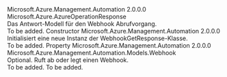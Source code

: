 <Type Name="WebhookGetResponse" FullName="Microsoft.Azure.Management.Automation.Models.WebhookGetResponse">
  <TypeSignature Language="C#" Value="public class WebhookGetResponse : Microsoft.Azure.AzureOperationResponse" />
  <TypeSignature Language="ILAsm" Value=".class public auto ansi beforefieldinit WebhookGetResponse extends Microsoft.Azure.AzureOperationResponse" />
  <TypeSignature Language="DocId" Value="T:Microsoft.Azure.Management.Automation.Models.WebhookGetResponse" />
  <TypeSignature Language="VB.NET" Value="Public Class WebhookGetResponse&#xA;Inherits AzureOperationResponse" />
  <TypeSignature Language="F#" Value="type WebhookGetResponse = class&#xA;    inherit AzureOperationResponse" />
  <AssemblyInfo>
    <AssemblyName>Microsoft.Azure.Management.Automation</AssemblyName>
    <AssemblyVersion>2.0.0.0</AssemblyVersion>
  </AssemblyInfo>
  <Base>
    <BaseTypeName>Microsoft.Azure.AzureOperationResponse</BaseTypeName>
  </Base>
  <Interfaces />
  <Docs>
    <summary>
            Das Antwort-Modell für den Webhook Abrufvorgang.
            </summary>
    <remarks>To be added.</remarks>
  </Docs>
  <Members>
    <Member MemberName=".ctor">
      <MemberSignature Language="C#" Value="public WebhookGetResponse ();" />
      <MemberSignature Language="ILAsm" Value=".method public hidebysig specialname rtspecialname instance void .ctor() cil managed" />
      <MemberSignature Language="DocId" Value="M:Microsoft.Azure.Management.Automation.Models.WebhookGetResponse.#ctor" />
      <MemberSignature Language="VB.NET" Value="Public Sub New ()" />
      <MemberType>Constructor</MemberType>
      <AssemblyInfo>
        <AssemblyName>Microsoft.Azure.Management.Automation</AssemblyName>
        <AssemblyVersion>2.0.0.0</AssemblyVersion>
      </AssemblyInfo>
      <Parameters />
      <Docs>
        <summary>
            Initialisiert eine neue Instanz der WebhookGetResponse-Klasse.
            </summary>
        <remarks>To be added.</remarks>
      </Docs>
    </Member>
    <Member MemberName="Webhook">
      <MemberSignature Language="C#" Value="public Microsoft.Azure.Management.Automation.Models.Webhook Webhook { get; set; }" />
      <MemberSignature Language="ILAsm" Value=".property instance class Microsoft.Azure.Management.Automation.Models.Webhook Webhook" />
      <MemberSignature Language="DocId" Value="P:Microsoft.Azure.Management.Automation.Models.WebhookGetResponse.Webhook" />
      <MemberSignature Language="VB.NET" Value="Public Property Webhook As Webhook" />
      <MemberSignature Language="F#" Value="member this.Webhook : Microsoft.Azure.Management.Automation.Models.Webhook with get, set" Usage="Microsoft.Azure.Management.Automation.Models.WebhookGetResponse.Webhook" />
      <MemberType>Property</MemberType>
      <AssemblyInfo>
        <AssemblyName>Microsoft.Azure.Management.Automation</AssemblyName>
        <AssemblyVersion>2.0.0.0</AssemblyVersion>
      </AssemblyInfo>
      <ReturnValue>
        <ReturnType>Microsoft.Azure.Management.Automation.Models.Webhook</ReturnType>
      </ReturnValue>
      <Docs>
        <summary>
            Optional. Ruft ab oder legt einen Webhook.
            </summary>
        <value>To be added.</value>
        <remarks>To be added.</remarks>
      </Docs>
    </Member>
  </Members>
</Type>